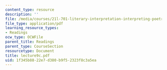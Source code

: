 ```yaml
---
content_type: resource
description: ''
file: /media/courses/21l-701-literary-interpretation-interpreting-poetry-fall-2003/1f345b8822e7d380b9f52323f8c3a5ea_lecture9c.pdf
file_type: application/pdf
learning_resource_types:
- Readings
ocw_type: OCWFile
parent_title: Readings
parent_type: CourseSection
resourcetype: Document
title: lecture9c.pdf
uid: 1f345b88-22e7-d380-b9f5-2323f8c3a5ea
---
```

